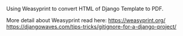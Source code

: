 Using Weasyprint to convert HTML of Django Template to PDF.

More detail about Weasyprint read here:
https://weasyprint.org/
https://djangowaves.com/tips-tricks/gitignore-for-a-django-project/



